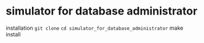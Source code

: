 # simulator for database administrator
installation
`git clone`
`cd simulator_for_database_administrator`
make install

